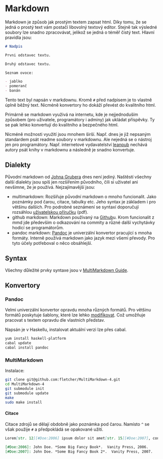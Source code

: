 # Markdown

Markdown je způsob jak prostým textem zapsat html. Díky tomu, že se jedná o prostý text vám postačí libovolný textový editor. Stejně tak výsledné soubory lze snadno zpracovávat, jelikož se jedná o téměř čistý text. Hlavní pravidla jsou:

```markdown
# Nadpis

Prvni odstavec textu.

Druhý odstavec textu.

Seznam ovoce:

- jablko
- pomeranč
- banán
```

Tento text byl napsán v markdownu. Kromě `#` před nadpisem je to vlastně úplně běžný text. Nicméně konvertory ho dokáží převést do kvalitního html.

Primárně se markdown využivá na internetu, kde je nejjednoduším způsobem (pro uživatele, programátory i adminy) jak ukládat příspěvky. Ty se pak lehko konvertují do kvalitního a bezpečného html. 

Nicméně možnosti využití jsou mnohem širší. Např. dnes je již nepsaným standardem psát readme soubory v markdownu. Ale nejedná se o nástroj jen pro programátory. Např. internetové vydavatelství [leanpub][] nechává autory psát knihy v markdownu a následně je snadno konvertuje.

## Dialekty

Původní markdown od [Johna Grubera][md] dnes není jediný. 
Naštěstí všechny další dialekty jsou spíš jen rozšířením původního, 
čili si uživatel ani nevšimne, že je používá. Nejzajímavější jsou:

* multimarkdown: Rozšiřuje původní markdown o mnoho funcionalit. Jako poznámky pod čarou, citace, tabulky etc. Jeho syntax je základem i pro většinu dalších. Pro podrobné seznámení se syntaxí doporučují rozsáhlou [uživatelskou příručku][mmdPdf] (pdf).
* github markdown: Markdown použivaný na [Github][]u. Krom funcionalit z mmd jde především o odkazování na commity a různé další vychytávky hodící se programátorům.
* pandoc markdown: [Pandoc][] je univerzální konvertor pracující s mnoha formáty. Interně používá markdown jako jazyk mezi všemi převody. Pro tyto účely potřeboval o něco obsáhlejší.

## Syntax

Všechny důležité prvky syntaxe jsou v [MultiMarkdown Guide][mdref].

## Konvertory

### Pandoc

Velmi univerzální konvertor opravdu mnoha různých formátů. 
Pro většinu formátů poskytuje šablony, které lze lehko [modifikovat][pandocTemplate].
Což umožňuje pracovat s textem opravdu dle vlastních představ.

Napsán je v Haskellu, instalovat aktuální verzi lze přes cabal.

```bash
yum install haskell-platform
cabal update
cabal install pandoc
```

### MultiMarkdown

Instalace:

```bash
git clone git@github.com:fletcher/MultiMarkdown-4.git
cd MultiMarkdown-4
git submodule init
git submodule update
make
sudo make install
```

#### Citace

Citace zdrojů se dělají obdobně jako poznámka pod čarou. Namísto `^` se však použije `#` a předpokládá se opakované užití.

```markdown
Lorem[str. 12][#Doe:2006] ipsum dolor sit amet[str. 15][#Doe:2007], consectetur adipiscing elit[].

[#Doe:2006]: John Doe. *Some Big Fancy Book*.  Vanity Press, 2006.
[#Doe:2007]: John Doe. *Some Big Fancy Book 2*.  Vanity Press, 2007.
```

[md]: http://daringfireball.net/projects/markdown
[mmd]: http://fletcherpenney.net/multimarkdown
[mmdPdf]: http://fletcher.github.io/MultiMarkdown-4/MMD_Users_Guide.pdf
[mdref]: https://rawgit.com/fletcher/human-markdown-reference/master/index.html
[github]: https://www.github.com
[pandoc]: http://johnmacfarlane.net/pandoc
[pandocTemplate]: http://los-pajaros-de-hogano.blogspot.cz/2015/01/pandoc-customized-latex-templates-for.html
[leanpub]: https://leanpub.com/

